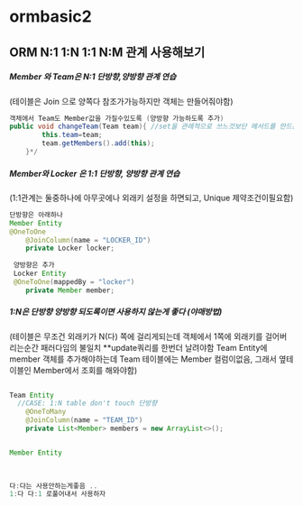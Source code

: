 # ormbasic2

## ORM N:1 1:N 1:1 N:M 관계 사용해보기


##### Member 와 Team은  N:1 단방향,양방향 관계 연습
(테이블은 Join 으로 양쪽다 참조가가능하지만 객체는 만들어줘야함)

```java
객체에서 Team도 Member값을 가질수있도록 (양방향 가능하도록 추가)
public void changeTeam(Team team){ //set을 관례적으로 쓰느것보단 메서드를 만드는게 좋다(로직이들어가면)
        this.team=team;
        team.getMembers().add(this);
    }*/


```
##### Member와 Locker 은 1:1 단방향, 양방향 관계 연습
(1:1관계는 둘중하나에 아무곳에나 외래키 설정을 하면되고, Unique 제약조건이필요함)

```java
단방향은 아래하나
Member Entity
@OneToOne
    @JoinColumn(name = "LOCKER_ID")
    private Locker locker;
    
 양방향은 추가
 Locker Entity
 @OneToOne(mappedBy = "locker")
    private Member member;
```

##### 1:N은 단방향 양방향 되도록이면 사용하지 않는게 좋다 (야매방법)
(테이블은 무조건 외래키가 N(다) 쪽에 걸리게되는데 객체에서 1쪽에 외래키를 걸어버리는순간 패러다임의 불일치 **update쿼리를 한번더 날려야함
Team Entity에 member 객체를 추가해야하는데 Team 테이블에는 Member 컬럼이없음, 그래서 옆테이블인 Member에서 조회를 해와야함)
```java 

Team Entity 
  //CASE: 1:N table don't touch 단방향
    @OneToMany
    @JoinColumn(name = "TEAM_ID")
    private List<Member> members = new ArrayList<>();


Member Entity
  
  
```

``` java 
다:다는 사용안하는게좋음 ..
1:다 다:1 로풀어내서 사용하자

```
